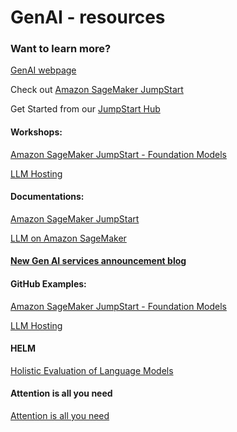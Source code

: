 # GenAI - resources

### Want to learn more?

[GenAI webpage](https://aws.amazon.com/generative-ai/)

Check out [Amazon SageMaker JumpStart](https://aws.amazon.com/sagemaker/jumpstart)

Get Started from our [JumpStart Hub](https://aws.amazon.com/sagemaker/jumpstart/getting-started)

#### Workshops:

[Amazon SageMaker JumpStart - Foundation Models](https://catalog.us-east-1.prod.workshops.aws/workshops/63069e26-921c-4ce1-9cc7-dd882ff62575/en-US/lab9/flan-t5-foundation-model)

[LLM Hosting](https://catalog.us-east-1.prod.workshops.aws/workshops/bb62b5d7-313f-4733-88cd-9c1aa41c724d/en-US)

#### Documentations:
[Amazon SageMaker JumpStart](https://docs.aws.amazon.com/sagemaker/latest/dg/studio-jumpstart.html)

[LLM on Amazon SageMaker](https://d1.awsstatic.com/events/Summits/reinvent2022/AIM405_Train-and-deploy-large-language-models-on-Amazon-SageMaker.pdf)

#### [New Gen AI services announcement blog](https://aws.amazon.com/blogs/machine-learning/announcing-new-tools-for-building-with-generative-ai-on-aws/)

#### GitHub Examples:
[Amazon SageMaker JumpStart - Foundation Models](https://github.com/aws/amazon-sagemaker-examples/tree/main/introduction_to_amazon_algorithms/jumpstart-foundation-models)

[LLM Hosting](https://github.com/aws/amazon-sagemaker-examples/tree/main/inference/generativeai/llm-workshop)

#### HELM
[Holistic Evaluation of Language Models](https://crfm.stanford.edu/helm/latest/)

#### Attention is all you need
[Attention is all you need](https://arxiv.org/abs/1706.03762)



